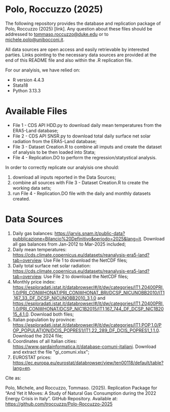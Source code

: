 # Polo, Roccuzzo (2025)
The following repository provides the database and replication package of Polo, Roccuzzo (2025) [link]. 
Any question about these files should be addressed to tommaso.roccuzzo@duke.edu or to michele.polo@unibocconi.it.

All data sources are open access and easily retrievable by interested parties. Links pointing to the necessary data sources are provided at the end of this README file and also within the .R replication file.

For our analyisis, we have relied on:
- R version 4.4.3
- Stata18
- Python 3.13.3


# Available Files
- File 1 - CDS API HDD.py to download daily mean temperatures from the ERA5-Land database;
- File 2 - CDS API SNSR.py to download total daily surface net solar radiation from the ERA5-Land database;
- File 3 - Dataset Creation.R to combine all imputs and create the dataset of analysis to be then loaded into Stata;
- File 4 - Replication.DO to perform the regression/statystical analysis.


In order to correctly replicate our analyisis one should:
1) download all inputs reported in the Data Sources;
2) combine all sources with File 3 - Dataset Creation.R to create the working data sets;
3) run File 4 - Replication.DO file with the daily and monthly datasets created.


# Data Sources
1) Daily gas balances: https://jarvis.snam.it/public-data?pubblicazione=Bilancio%20Definitivo&periodo=2025&lang=it. Download all gas balances from Jan-2012 to Mar-2025 included;
2) Daily mean temperatures: https://cds.climate.copernicus.eu/datasets/reanalysis-era5-land?tab=overview. Use File 1 to download the NetCDF files;
3) Daily total surface net solar radiation: https://cds.climate.copernicus.eu/datasets/reanalysis-era5-land?tab=overview. Use File 2 to download the NetCDF files;
4) Monthly price index: https://esploradati.istat.it/databrowser/#/it/dw/categories/IT1,Z0400PRI,1.0/PRI_CONWHONAT/PRI_CONWHONAT_BRI/DCSP_NICUNOBB2010/IT1,167_33_DF_DCSP_NICUNOBB2010_3,1.0 and https://esploradati.istat.it/databrowser/#/it/dw/categories/IT1,Z0400PRI,1.0/PRI_CONWHONAT/DCSP_NIC1B2015/IT1,167_744_DF_DCSP_NIC1B2015_4,1.0. Download both files;
5) Italian population by province: https://esploradati.istat.it/databrowser/#/it/dw/categories/IT1,POP,1.0/POP_POPULATION/DCIS_POPRES1/IT1,22_289_DF_DCIS_POPRES1_1,1.0. Download the 2024 file;
6) Coordinates of all Italian cities: https://www.gardainformatica.it/database-comuni-italiani. Download and extract the file "gi_comuni.xlsx";
7) EUROSTAT prices: https://ec.europa.eu/eurostat/databrowser/view/ten00118/default/table?lang=en.

Cite as:

Polo, Michele, and Roccuzzo, Tommaso. (2025). Replication Package for “And Yet it Moves: A Study of Natural Gas Consumption during the 2022 Energy Crisis in Italy”. GitHub Repository. Available at: https://github.com/troccuzzo/Polo-Roccuzzo-2025




